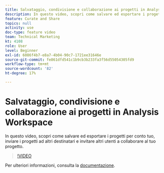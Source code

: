```yaml
---
title: Salvataggio, condivisione e collaborazione ai progetti in Analysis Workspace
description: In questo video, scopri come salvare ed esportare i progetti per conto tuo, inviare i progetti ad altri destinatari e invitare altri utenti a collaborare al tuo progetto.
feature: Curate and Share
topics: null
activity: use
doc-type: feature video
team: Technical Marketing
kt: 4108
role: User
level: Beginner
exl-id: 6086f4b7-e8a7-4b04-90c7-1721ee31646e
source-git-commit: fe861dfd541c1b9cb3b233fa3f56d55054305fd9
workflow-type: tm+mt
source-wordcount: '82'
ht-degree: 17%

---
```


# Salvataggio, condivisione e collaborazione ai progetti in Analysis Workspace

In questo video, scopri come salvare ed esportare i progetti per conto tuo, inviare i progetti ad altri destinatari e invitare altri utenti a collaborare al tuo progetto.

>[!VIDEO](https://video.tv.adobe.com/v/30993/?quality=12)

Per ulteriori informazioni, consulta la [documentazione](https://experienceleague.adobe.com/docs/analytics/analyze/analysis-workspace/curate-share/send-schedule-files.html?lang=it).
